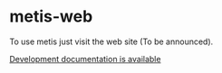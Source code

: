 # metis-web


To use metis just visit the web site (To be announced).

[Development documentation is available](metis.tiago.org/dev.md.html)
